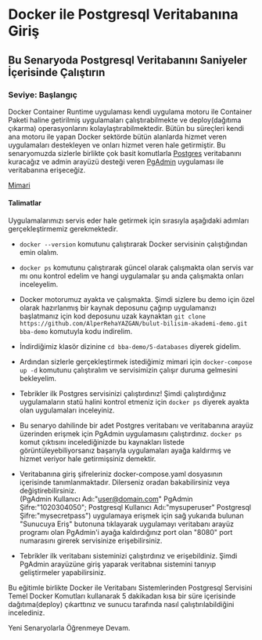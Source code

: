 # Docker ile Postgresql Veritabanına Giriş  

## Bu Senaryoda Postgresql Veritabanını Saniyeler İçerisinde Çalıştırın  

###  Seviye: Başlangıç  

Docker Container Runtime uygulaması kendi uygulama motoru ile Container Paketi haline getirilmiş uygulamaları çalıştırabilmekte ve deploy(dağıtıma çıkarma) operasyonlarını kolaylaştırabilmektedir. Bütün bu süreçleri kendi ana motoru ile yapan Docker sektörde bütün alanlarda hizmet veren uygulamaları destekleyen ve onları hizmet veren hale getirmiştir. Bu senaryomuzda sizlerle birlikte çok basit komutlarla [Postgres](https://www.postgresql.org/) veritabanını kuracağız ve admin arayüzü desteği veren [PgAdmin](https://www.pgadmin.org/) uygulaması ile veritabanına erişeceğiz.

[Mimari](https://cdn.bulutbilisimakademi.com/public/images/pg/bba-scenario-pgadmin.png)

#### Talimatlar  

Uygulamalarımızı servis eder hale getirmek için sırasıyla aşağıdaki adımları gerçekleştirmemiz gerekmektedir.  

- ``docker --version`` komutunu çalıştırarak Docker servisinin çalıştığından emin olalım.  

- ``docker ps`` komutunu çalıştırarak güncel olarak çalışmakta olan servis var mı onu kontrol edelim ve hangi uygulamalar şu anda çalışmakta onları inceleyelim.  

- Docker motorumuz ayakta ve çalışmakta. Şimdi sizlere bu demo için özel olarak hazırlanmış bir kaynak deposunu çağırıp uygulamanızı başlatmanız için kod deposunu uzak kaynaktan ```git clone https://github.com/AlperRehaYAZGAN/bulut-bilisim-akademi-demo.git bba-demo``` komutuyla kodu indirelim.  

- İndirdiğimiz klasör dizinine ``cd bba-demo/5-databases`` diyerek gidelim.  

- Ardından sizlerle gerçekleştirmek istediğimiz mimari için ``docker-compose up -d`` komutunu çalıştıralım ve servisimizin çalışır duruma gelmesini bekleyelim.  

- Tebrikler ilk Postgres servisinizi çalıştırdınız! Şimdi çalıştırdığınız uygulamaların statü halini kontrol etmeniz için ``docker ps`` diyerek ayakta olan uygulamaları inceleyiniz.  

- Bu senaryo dahilinde bir adet Postgres veritabanı ve veritabanına arayüz üzerinden erişmek için PgAdmin uygulamasını çalıştırdınız. ``docker ps`` komut çıktısını incelediğinizde bu kaynakları listede görüntüleyebiliyorsanız başarıyla uygulamaları ayağa kaldırmış ve hizmet veriyor hale getirmişsiniz demektir.  

- Veritabanına giriş şifreleriniz docker-compose.yaml dosyasının içerisinde tanımlanmaktadır. Dilerseniz oradan bakabilirsiniz veya değiştirebilirsiniz.  
(PgAdmin Kullanıcı Adı:"user@domain.com" PgAdmin Şifre:"1020304050"; Postgresql Kullanıcı Adı:"mysuperuser" Postgresql Şifre:"mysecretpass") uygulamaya erişmek için sağ yukarıda bulunan "Sunucuya Eriş" butonuna tıklayarak uygulamayı veritabanı arayüz programı olan PgAdmin'i ayağa kaldırdığınız port olan "8080" port numarasını girerek servisinize erişebilirsiniz.  

- Tebrikler ilk veritabanı sisteminizi çalıştırdınız ve erişebildiniz. Şimdi PgAdmin arayüzüne giriş yaparak veritabnaı sistemini tanıyıp geliştirmeler yapabilirsiniz.  

Bu eğitimle birlikte Docker ile Veritabanı Sistemlerinden Postgresql Servisini Temel Docker Komutları kullanarak 5 dakikadan kısa bir süre içerisinde dağıtıma(deploy) çıkarttınız ve sunucu tarafında nasıl çalıştırılabildiğini incelediniz.  

Yeni Senaryolarla Öğrenmeye Devam.  







